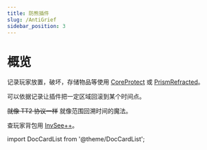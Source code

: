 ```yaml
---
title: 防熊插件
slug: /AntiGrief
sidebar_position: 3
---
```


# 概览

记录玩家放置，破坏，存储物品等使用 [CoreProtect](CoreProtect.md) 或 [PrismRefracted](PrismRefracted.md)。

可以依据记录让插件把一定区域回滚到某个时间点。

~~就像 TT2 协议一样~~ 就像范围回溯时间的魔法。

查玩家背包用 [InvSee++](InvSee++.md)。

import DocCardList from '@theme/DocCardList';

<DocCardList />
